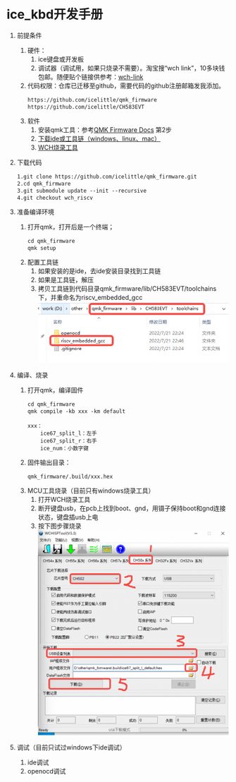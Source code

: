 # ice_kbd开发手册
1. 前提条件
   1. 硬件：
      1. ice键盘或开发板
      2. 调试器（调试用，如果只烧录不需要）。淘宝搜“wch link”，10多块钱包邮。随便贴个链接供参考：[wch-link](https://item.taobao.com/item.htm?spm=a230r.1.14.11.79ec63dbcIxyB3&id=645437885121&ns=1&abbucket=6#detail)
   2. 代码权限：仓库已迁移至github，需要代码的github注册邮箱发我添加。
        ````
        https://github.com/icelittle/qmk_firmware
        https://github.com/icelittle/CH583EVT
        ````
   3. 软件
      1. 安装qmk工具：参考[QMK Firmware Docs](https://docs.qmk.fm/#/newbs_getting_started) 第2步
      2. [下载ide或工具链（windows、linux、mac）](http://www.mounriver.com/download)
      3. [WCH烧录工具](https://www.wch.cn/downloads/WCHISPTool_Setup_exe.html)

2. 下载代码
    ```console
    1.git clone https://github.com/icelittle/qmk_firmware.git
    2.cd qmk_firmware
    3.git submodule update --init --recursive
    4.git checkout wch_riscv
    ````
3. 准备编译环境
   1. 打开qmk，打开后是一个终端；
        ````
        cd qmk_firmware
        qmk setup
        ````
   2. 配置工具链
      1. 如果安装的是ide，去ide安装目录找到工具链
      2. 如果是工具链，解压
      3. 拷贝工具链到代码目录qmk_firmware/lib/CH583EVT/toolchains下，并重命名为riscv_embedded_gcc
        ![图片](toolchain.png)
4. 编译、烧录
   1. 打开qmk，编译固件
        ````
        cd qmk_firmware
        qmk compile -kb xxx -km default
        
        xxx：
            ice67_split_l：左手
            ice67_split_r：右手
            ice_num：小数字键
        ````
   2. 固件输出目录：
        ````
        qmk_firmware/.build/xxx.hex
        ````
   3. MCU工具烧录（目前只有windows烧录工具）
      1. 打开WCH烧录工具
      2. 断开键盘usb，在pcb上找到boot、gnd，用镊子保持boot和gnd连接状态，键盘插usb上电
      3. 按下图步骤烧录
        ![图片](download.png)
5. 调试（目前只试过windows下ide调试）
   1. ide调试
   2. openocd调试
